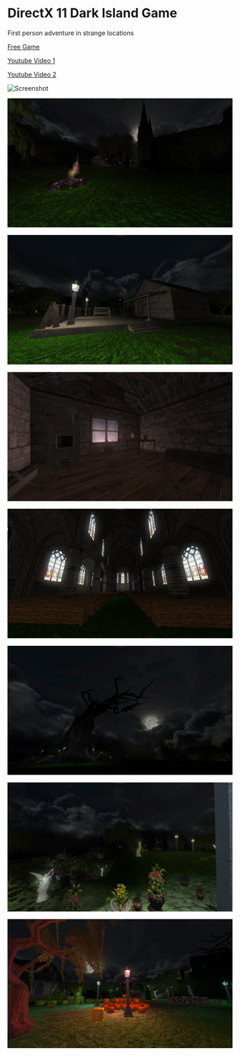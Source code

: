 <!---
  category: Gaming
--->

# DirectX 11 Dark Island Game

First person adventure in strange locations

[Free Game](https://www.microsoft.com/store/apps/9PPH9XD86XWS)

[Youtube Video 1](https://www.youtube.com/watch?v=Y3lyNBmluQ4&feature=youtu.be)

[Youtube Video 2](https://youtu.be/bO_RbrSHV0Y)

![Screenshot](ReleaseArt/new_4k_hero.png)

![Screenshot](ReleaseArt/ss1.png)

![Screenshot](ReleaseArt/ss2.png)

![Screenshot](ReleaseArt/ss3.png)

![Screenshot](ReleaseArt/ss4.png)

![Screenshot](ReleaseArt/ss5.png)

![Screenshot](ReleaseArt/ss6.png)

![Screenshot](ReleaseArt/ss7.png)
